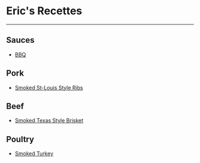 # Eric's Recettes

---

## Sauces

- [BBQ](./sauces/bbq.md) 

## Pork

- [Smoked St-Louis Style Ribs](./pork/bbq.md) 

## Beef

- [Smoked Texas Style Brisket](./beef/bbq.md) 

## Poultry

- [Smoked Turkey](./beef/bbq.md) 